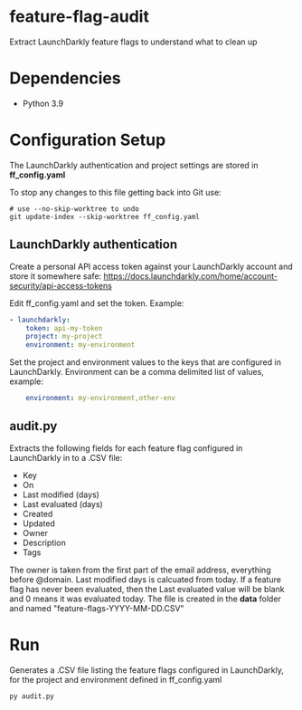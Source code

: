 # feature-flag-audit
Extract LaunchDarkly feature flags to understand what to clean up

# Dependencies
- Python 3.9

# Configuration Setup
The LaunchDarkly authentication and project settings are stored in **ff_config.yaml**

To stop any changes to this file getting back into Git use:
```
# use --no-skip-worktree to undo
git update-index --skip-worktree ff_config.yaml
```
## LaunchDarkly authentication
Create a personal API access token against your LaunchDarkly account and store it somewhere safe:
https://docs.launchdarkly.com/home/account-security/api-access-tokens

Edit ff_config.yaml and set the token. Example:
```yaml
- launchdarkly:
    token: api-my-token
    project: my-project
    environment: my-environment
```

Set the project and environment values to the keys that are configured in LaunchDarkly. Environment can be a comma delimited list of values, example:
```yaml
    environment: my-environment,other-env
```

## audit.py
Extracts the following fields for each feature flag configured in LaunchDarkly in to a .CSV file:
- Key
- On
- Last modified (days)
- Last evaluated (days)
- Created
- Updated
- Owner 
- Description
- Tags

The owner is taken from the first part of the email address, everything before @domain. Last modified days is calcuated from today. If a feature flag has never been evaluated, then the Last evaluated value will be blank and 0 means it was evaluated today. The file is created in the **data** folder and named \"feature-flags-YYYY-MM-DD.CSV\"

# Run
Generates a .CSV file listing the feature flags configured in LaunchDarkly, for the project and environment defined in ff_config.yaml
```python
py audit.py
```